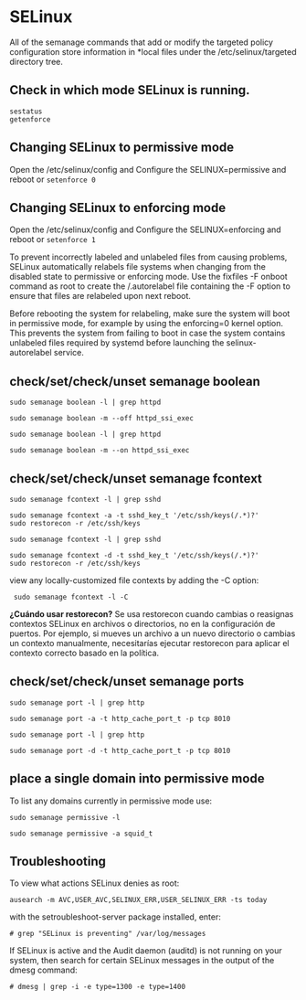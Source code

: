# SELinux
All of the semanage commands that add or modify the targeted policy configuration store information in *local files under the /etc/selinux/targeted directory tree. 

## Check in which mode SELinux is running.
```
sestatus
getenforce
```


## Changing SELinux to permissive mode 
Open the /etc/selinux/config  and Configure the SELINUX=permissive and reboot
or ````setenforce 0````

## Changing SELinux to enforcing  mode 
Open the /etc/selinux/config  and Configure the SELINUX=enforcing  and reboot
or  ````setenforce 1````

To prevent incorrectly labeled and unlabeled files from causing problems, SELinux automatically relabels file systems when changing from the disabled state to permissive or enforcing mode. Use the fixfiles -F onboot command as root to create the /.autorelabel file containing the -F option to ensure that files are relabeled upon next reboot.

Before rebooting the system for relabeling, make sure the system will boot in permissive mode, for example by using the enforcing=0 kernel option. This prevents the system from failing to boot in case the system contains unlabeled files required by systemd before launching the selinux-autorelabel service.

## check/set/check/unset semanage boolean
```
sudo semanage boolean -l | grep httpd

sudo semanage boolean -m --off httpd_ssi_exec

sudo semanage boolean -l | grep httpd

sudo semanage boolean -m --on httpd_ssi_exec
```

## check/set/check/unset semanage fcontext 
```
sudo semanage fcontext -l | grep sshd

sudo semanage fcontext -a -t sshd_key_t '/etc/ssh/keys(/.*)?'
sudo restorecon -r /etc/ssh/keys

sudo semanage fcontext -l | grep sshd

sudo semanage fcontext -d -t sshd_key_t '/etc/ssh/keys(/.*)?'
sudo restorecon -r /etc/ssh/keys
```

view any locally-customized file contexts by adding the -C option:
```
 sudo semanage fcontext -l -C
```

**¿Cuándo usar restorecon?** 
Se usa restorecon cuando cambias o reasignas contextos SELinux en archivos o directorios, no en la configuración de puertos. Por ejemplo, si mueves un archivo a un nuevo directorio o cambias un contexto manualmente, necesitarías ejecutar restorecon para aplicar el contexto correcto basado en la política.

## check/set/check/unset semanage ports
```
sudo semanage port -l | grep http

sudo semanage port -a -t http_cache_port_t -p tcp 8010

sudo semanage port -l | grep http

sudo semanage port -d -t http_cache_port_t -p tcp 8010
```

## place a single domain into permissive mode

To list any domains currently in permissive mode use:

```
sudo semanage permissive -l 

sudo semanage permissive -a squid_t
```

## Troubleshooting
To view what actions SELinux denies as root:
```
ausearch -m AVC,USER_AVC,SELINUX_ERR,USER_SELINUX_ERR -ts today
```
with the setroubleshoot-server package installed, enter:
```
# grep "SELinux is preventing" /var/log/messages
```
If SELinux is active and the Audit daemon (auditd) is not running on your system, then search for certain SELinux messages in the output of the dmesg command:
```
# dmesg | grep -i -e type=1300 -e type=1400
```
